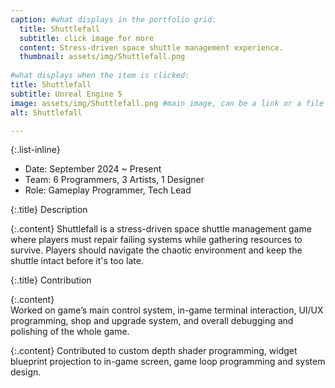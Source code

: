```yaml
---
caption: #what displays in the portfolio grid:
  title: Shuttlefall
  subtitle: click image for more
  content: Stress-driven space shuttle management experience.
  thumbnail: assets/img/Shuttlefall.png
  
#what displays when the item is clicked:
title: Shuttlefall
subtitle: Unreal Engine 5
image: assets/img/Shuttlefall.png #main image, can be a link or a file in assets/img/portfolio
alt: Shuttlefall

---
```


  {:.list-inline} 
  - Date: September 2024 ~ Present
  - Team: 6 Programmers, 3 Artists, 1 Designer
  - Role: Gameplay Programmer, Tech Lead

  {:.title}
  Description  

  {:.content}
  Shuttlefall is a stress-driven space shuttle management game where players must repair failing systems while gathering resources to survive. Players should navigate the chaotic environment and keep the shuttle intact before it's too late.  

  {:.title}
  Contribution  

  {:.content}    
  Worked on game’s main control system, in-game terminal interaction, UI/UX programming, shop and upgrade system, and overall debugging and polishing of the whole game.  
    
  {:.content} 
  Contributed to custom depth shader programming, widget blueprint projection to in-game screen, game loop programming and system design.


